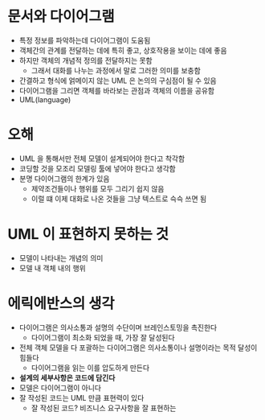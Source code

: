 # 문서와 다이어그램

- 특정 정보를 파악하는데 다이어그램이 도움됨
- 객체간의 관계를 전달하는 데에 특히 좋고, 상호작용을 보이는 데에 좋음
- 하지만 객체의 개념적 정의를 전달하지는 못함
  - 그래서 대화를 나누는 과정에서 말로 그러한 의미를 보충함
- 간결하고 형식에 얽메이지 않는 UML 은 논의의 구심점이 될 수 있음
- 다이어그램을 그리면 객체를 바라보는 관점과 객체의 이름을 공유함
- UML(language)

# 오해

- UML 을 통해서만 전체 모델이 설계되어야 한다고 착각함
- 코딩할 것을 모조리 모델링 툴에 넣어야 한다고 생각함
- 분명 다이어그램의 한계가 있음
  - 제약조건들이나 행위를 모두 그리기 쉽지 않음
  - 이럴 떄 이제 대화로 나온 것들을 그냥 텍스트로 슥슥 쓰면 됨

# UML 이 표현하지 못하는 것

- 모델이 나타내는 개념의 의미
- 모델 내 객체 내의 행위

# 에릭에반스의 생각

- 다이어그램은 의사소통과 설명의 수단이며 브레인스토밍을 촉진한다
  - 다이어그램이 최소화 되었을 때, 가장 잘 달성된다
- 전체 객체 모델을 다 포괄하는 다이어그램은 의사소통이나 설명이라는 목적 달성이 힘들다
  - 다이어그램을 읽는 이를 압도하게 만든다
- **설계의 세부사항은 코드에 담긴다**
- 모델은 다이어그램이 아니다
- 잘 작성된 코드는 UML 만큼 표현력이 있다
  - 잘 작성된 코드? 비즈니스 요구사항을 잘 표현하는
